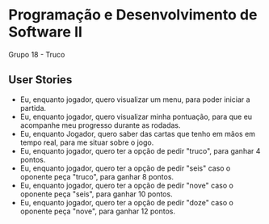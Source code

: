 # Programação e Desenvolvimento de Software II

Grupo 18 - Truco

## User Stories ## 

* Eu, enquanto jogador, quero visualizar um menu, para poder iniciar a partida.
* Eu, enquanto jogador, quero visualizar minha pontuação, para que eu acompanhe meu progresso durante as rodadas.
* Eu, enquanto Jogador, quero saber das cartas que tenho em mãos em tempo real, para me situar sobre o jogo.
* Eu, enquanto jogador, quero ter a opção de pedir "truco", para ganhar 4 pontos.
* Eu, enquanto jogador, quero ter a opção de pedir "seis" caso o oponente peça "truco", para ganhar 8 pontos.
* Eu, enquanto jogador, quero ter a opção de pedir "nove" caso o oponente peça "seis", para ganhar 10 pontos.
* Eu, enquanto jogador, quero ter a opção de pedir "doze" caso o oponente peça "nove", para ganhar 12 pontos.
